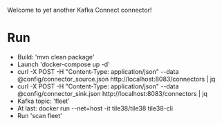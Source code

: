 Welcome to yet another Kafka Connect connector!

# Run

* Build: 'mvn clean package'
* Launch 'docker-compose up -d'
* curl -X POST -H "Content-Type: application/json" --data @config/connector_source.json http://localhost:8083/connectors | jq
* curl -X POST -H "Content-Type: application/json" --data @config/connector_sink.json http://localhost:8083/connectors | jq
* Kafka topic: 'fleet'
* At last: docker run --net=host -it tile38/tile38 tile38-cli
* Run 'scan fleet'
